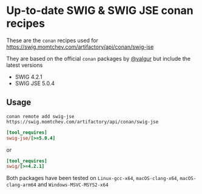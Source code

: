 # Up-to-date SWIG & SWIG JSE conan recipes

These are the `conan` recipes used for https://swig.momtchev.com/artifactory/api/conan/swig-jse

They are based on the official `conan` packages by [@valgur](https://github.com/conan-io/conan-center-index/pull/19058) but include the latest versions

* SWIG 4.2.1
* SWIG JSE 5.0.4

## Usage

```
conan remote add swig-jse https://swig.momtchev.com/artifactory/api/conan/swig-jse
```

```ini
[tool_requires]
swig-jse/[>=5.0.4]
```

or

```ini
[tool_requires]
swig/[>=4.2.1]
```

Both packages have been tested on `Linux-gcc-x64`, `macOS-clang-x64`, `macOS-clang-arm64` and `Windows-MSVC-MSYS2-x64`
